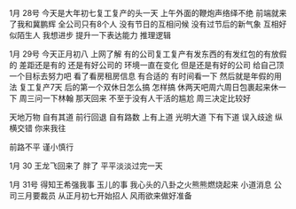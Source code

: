 1月 28号
今天是大年初七复工复产的头一天 上午外面的鞭炮声络绎不绝
前端就来了我和冀鹏辉
全公司只有8个人 没有节日的互相问候 没有过节后的新气象
互相好似陌生人
我想进步 提升一下表达能力 推理逻辑

1月 29号
今天正月初八 上网了解 有的公司复工复产有发东西的有发红包的有放假的 差距还是有的 还是有好公司的 
环境一直在变化 但是还是有好的公司 给自己顶一个目标去努力吧
看了看房租房信息 有合适的 有时间看一下  然后就是年假的用法
复工复产7天 后的第一个双休日怎么搞 怎样搞 休两天吧周六周日包裹起来休一下
周三问一下林翰 那天回来 不至于没有人干活的尴尬 周三决定比较好

天地万物 自有其道 前行回退 自有路数 上有上道 光明大道 下有下道 误入歧途 
纵横交错 你来我往
<!-- 条条交错 自行其事 生来行道（你来我往） 自在（奉命）前行  -->
前路不平 谨小慎行

1月 30
王龙飞回来了 胖了 平平淡淡过完一天

1月 31号
得知王希强我事 玉儿的事 我心头的八卦之火熊熊燃烧起来
小道消息 公司三月要裁员 从正月初七开始招人 风雨欲来做好准备